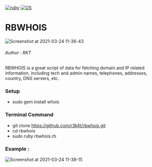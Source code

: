 [![ruby](https://img.shields.io/badge/Program-Ruby-brightgreen.svg)](https://www.ruby-lang.org/en/)
[![OS](https://img.shields.io/badge/Tested%20On-Linux-yellowgreen.svg)](https://en.wikipedia.org/wiki/Linux)


# RBWHOIS

![Screenshot at 2021-03-24 11-36-43](https://user-images.githubusercontent.com/69615463/112263446-82f65a00-8c99-11eb-8d13-11a4bf0810d6.png)

<h6>Author : RKT</h6>

RBWHOIS  is a great script of data for fetching domain  and IP related information, including tech and admin names, telephones, addresses, country, DNS servers, etc.

### Setup ###

+ sudo gem install whois

### Terminal Command ###

+ git clone https://github.com/r3k4t/rbwhois.git
+ cd rbwhois
+ sudo ruby rbwhois.rb


### Example : ###


![Screenshot at 2021-03-24 11-38-15](https://user-images.githubusercontent.com/69615463/112264207-b980a480-8c9a-11eb-8620-cd52dae8760d.png)






